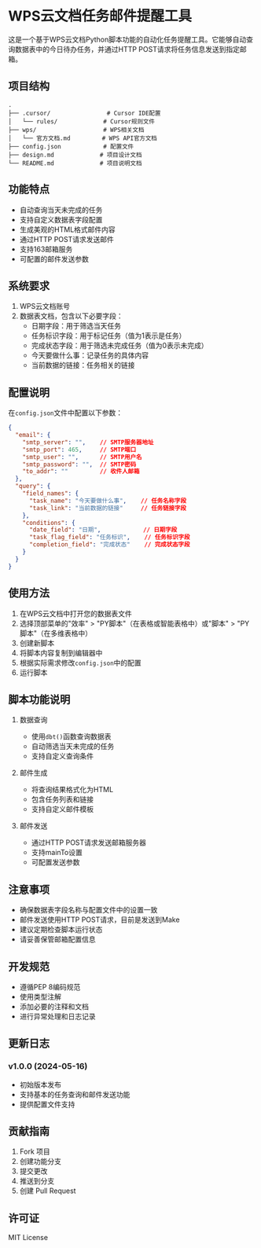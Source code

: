 # WPS云文档任务邮件提醒工具

这是一个基于WPS云文档Python脚本功能的自动化任务提醒工具。它能够自动查询数据表中的今日待办任务，并通过HTTP POST请求将任务信息发送到指定邮箱。

## 项目结构

```
.
├── .cursor/                # Cursor IDE配置
│   └── rules/             # Cursor规则文件
├── wps/                   # WPS相关文档
│   └── 官方文档.md         # WPS API官方文档
├── config.json            # 配置文件
├── design.md             # 项目设计文档
└── README.md             # 项目说明文档
```

## 功能特点

- 自动查询当天未完成的任务
- 支持自定义数据表字段配置
- 生成美观的HTML格式邮件内容
- 通过HTTP POST请求发送邮件
- 支持163邮箱服务
- 可配置的邮件发送参数

## 系统要求

1. WPS云文档账号
2. 数据表文档，包含以下必要字段：
   - 日期字段：用于筛选当天任务
   - 任务标识字段：用于标记任务（值为1表示是任务）
   - 完成状态字段：用于筛选未完成任务（值为0表示未完成）
   - 今天要做什么事：记录任务的具体内容
   - 当前数据的链接：任务相关的链接

## 配置说明

在`config.json`文件中配置以下参数：

```json
{
  "email": {
    "smtp_server": "",    // SMTP服务器地址
    "smtp_port": 465,     // SMTP端口
    "smtp_user": "",      // SMTP用户名
    "smtp_password": "",  // SMTP密码
    "to_addr": ""         // 收件人邮箱
  },
  "query": {
    "field_names": {
      "task_name": "今天要做什么事",    // 任务名称字段
      "task_link": "当前数据的链接"     // 任务链接字段
    },
    "conditions": {
      "date_field": "日期",            // 日期字段
      "task_flag_field": "任务标识",    // 任务标识字段
      "completion_field": "完成状态"    // 完成状态字段
    }
  }
}
```

## 使用方法

1. 在WPS云文档中打开您的数据表文件
2. 选择顶部菜单的"效率" > "PY脚本"（在表格或智能表格中）或"脚本" > "PY脚本"（在多维表格中）
3. 创建新脚本
4. 将脚本内容复制到编辑器中
5. 根据实际需求修改`config.json`中的配置
6. 运行脚本

## 脚本功能说明

1. 数据查询
   - 使用`dbt()`函数查询数据表
   - 自动筛选当天未完成的任务
   - 支持自定义查询条件

2. 邮件生成
   - 将查询结果格式化为HTML
   - 包含任务列表和链接
   - 支持自定义邮件模板

3. 邮件发送
   - 通过HTTP POST请求发送邮箱服务器
   - 支持mainTo设置
   - 可配置发送参数

## 注意事项

- 确保数据表字段名称与配置文件中的设置一致
- 邮件发送使用HTTP POST请求，目前是发送到Make
- 建议定期检查脚本运行状态
- 请妥善保管邮箱配置信息

## 开发规范

- 遵循PEP 8编码规范
- 使用类型注解
- 添加必要的注释和文档
- 进行异常处理和日志记录

## 更新日志

### v1.0.0 (2024-05-16)
- 初始版本发布
- 支持基本的任务查询和邮件发送功能
- 提供配置文件支持

## 贡献指南

1. Fork 项目
2. 创建功能分支
3. 提交更改
4. 推送到分支
5. 创建 Pull Request

## 许可证

MIT License